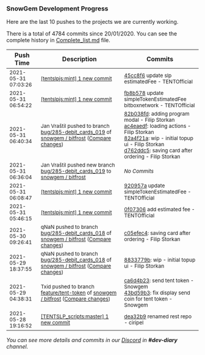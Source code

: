 
### SnowGem Development Progress

Here are the last 10 pushes to the projects we are currently working.

There is a total of 4784 commits since 20/01/2020. You can see the complete history in
 [Complete_list.md](Complete_list.md) file.

| Push Time | Description | Commits |
| --- | --- | --- |
| <sub>2021-05-31 07:03:26</sub> | <sub>[[tentslpjs:mint] 1 new commit](https://github.com/TENTSLP/tentslpjs/commit/45cc8f6f5a447dc3e9824e5f472a4812791c4cdc)</sub> | <sub>[45cc8f6](https://github.com/TENTSLP/tentslpjs/commit/45cc8f6f5a447dc3e9824e5f472a4812791c4cdc) update slp estimatedFee - TENTOfficial</sub> |
| <sub>2021-05-31 06:54:22</sub> | <sub>[[tentslpjs:mint] 1 new commit](https://github.com/TENTSLP/tentslpjs/commit/fb8b578ade91bb598dea51c81ec147d71db209bc)</sub> | <sub>[fb8b578](https://github.com/TENTSLP/tentslpjs/commit/fb8b578ade91bb598dea51c81ec147d71db209bc) update simpleTokenEstimatedFee bitboxnetwork - TENTOfficial</sub> |
| <sub>2021-05-31 06:40:34</sub> | <sub>Jan Vraštil pushed to branch [bug/285\-debit\_cards\_019](https://gitlab.com/snowgem/bitfrost/commits/bug/285-debit_cards_019) of [snowgem / bitfrost](https://gitlab.com/snowgem/bitfrost) ([Compare changes](https://gitlab.com/snowgem/bitfrost/compare/9df9211d304a1c6581bbfa81e6ed7fcbed062dd6...d762ddc5b3a3ac6f39f706ebc6bd7299deaac0db))</sub> | <sub>[82b038fd](https://gitlab.com/snowgem/bitfrost/-/commit/82b038fd271e15d6199f0dc1a8119b71f4508f2f): adding program modal - Filip Storkan<br>[ac4eaedf](https://gitlab.com/snowgem/bitfrost/-/commit/ac4eaedf5260d0f31403a443d4110cd031631b94): loading actions - Filip Storkan<br>[82a4f21a](https://gitlab.com/snowgem/bitfrost/-/commit/82a4f21a540110dc9b1505be525e38b94c050b5d): wip - initial topup ui - Filip Storkan<br>[d762ddc5](https://gitlab.com/snowgem/bitfrost/-/commit/d762ddc5b3a3ac6f39f706ebc6bd7299deaac0db): saving card after ordering - Filip Storkan</sub> |
| <sub>2021-05-31 06:36:04</sub> | <sub>Jan Vraštil pushed new branch [bug/285\-debit\_cards\_019](https://gitlab.com/snowgem/bitfrost/commits/bug/285-debit_cards_019) to [snowgem / bitfrost](https://gitlab.com/snowgem/bitfrost)</sub> | <sub>_No Commits_</sub> |
| <sub>2021-05-31 06:08:47</sub> | <sub>[[tentslpjs:mint] 1 new commit](https://github.com/TENTSLP/tentslpjs/commit/920957ad64b6fdf73da0b1da96c71953ea7483ea)</sub> | <sub>[920957a](https://github.com/TENTSLP/tentslpjs/commit/920957ad64b6fdf73da0b1da96c71953ea7483ea) update simpleTokenEstimatedFee - TENTOfficial</sub> |
| <sub>2021-05-31 05:46:15</sub> | <sub>[[tentslpjs:mint] 1 new commit](https://github.com/TENTSLP/tentslpjs/commit/0f07306788858e282bf70b382a016cd60d5fc4ae)</sub> | <sub>[0f07306](https://github.com/TENTSLP/tentslpjs/commit/0f07306788858e282bf70b382a016cd60d5fc4ae) add estimated fee - TENTOfficial</sub> |
| <sub>2021-05-30 09:26:41</sub> | <sub>qNaN pushed to branch [bug/285\-debit\_cards\_018](https://gitlab.com/snowgem/bitfrost/commits/bug/285-debit_cards_018) of [snowgem / bitfrost](https://gitlab.com/snowgem/bitfrost) ([Compare changes](https://gitlab.com/snowgem/bitfrost/compare/8833779b5e95834f08e5320fc8555ffadcff1f2d...c05efec40d2a13682ade5a379dfc876deadeead8))</sub> | <sub>[c05efec4](https://gitlab.com/snowgem/bitfrost/-/commit/c05efec40d2a13682ade5a379dfc876deadeead8): saving card after ordering - Filip Storkan</sub> |
| <sub>2021-05-29 18:37:55</sub> | <sub>qNaN pushed to branch [bug/285\-debit\_cards\_018](https://gitlab.com/snowgem/bitfrost/commits/bug/285-debit_cards_018) of [snowgem / bitfrost](https://gitlab.com/snowgem/bitfrost) ([Compare changes](https://gitlab.com/snowgem/bitfrost/compare/c0ebc2a0b9b03158c16d03c04fe91cad6693cc39...8833779b5e95834f08e5320fc8555ffadcff1f2d))</sub> | <sub>[8833779b](https://gitlab.com/snowgem/bitfrost/-/commit/8833779b5e95834f08e5320fc8555ffadcff1f2d): wip - initial topup ui - Filip Storkan</sub> |
| <sub>2021-05-29 04:38:31</sub> | <sub>Txid pushed to branch [feature/tent\-token](https://gitlab.com/snowgem/bitfrost/commits/feature/tent-token) of [snowgem / bitfrost](https://gitlab.com/snowgem/bitfrost) ([Compare changes](https://gitlab.com/snowgem/bitfrost/compare/05044e89ba6bbaee9a73b14f5c775a95ffd4afe4...43bd59b399e17ec4899132e1eac31b0f896a2d7f))</sub> | <sub>[ca6d4b23](https://gitlab.com/snowgem/bitfrost/-/commit/ca6d4b23f000fbeb637631bf05e9de5b1f8937ee): send tent token - Snowgem<br>[43bd59b3](https://gitlab.com/snowgem/bitfrost/-/commit/43bd59b399e17ec4899132e1eac31b0f896a2d7f): fix display send coin for tent token - Snowgem</sub> |
| <sub>2021-05-28 19:16:52</sub> | <sub>[[TENTSLP_scripts:master] 1 new commit](https://github.com/ciripel/TENTSLP_scripts/commit/dea32b939080c9334e2f55e548531693a3b61079)</sub> | <sub>[dea32b9](https://github.com/ciripel/TENTSLP_scripts/commit/dea32b939080c9334e2f55e548531693a3b61079) renamed rest repo - ciripel</sub> |

_You can see more details and commits in our [Discord](https://discord.gg/zumGnbg) in **#dev-diary** channel._

